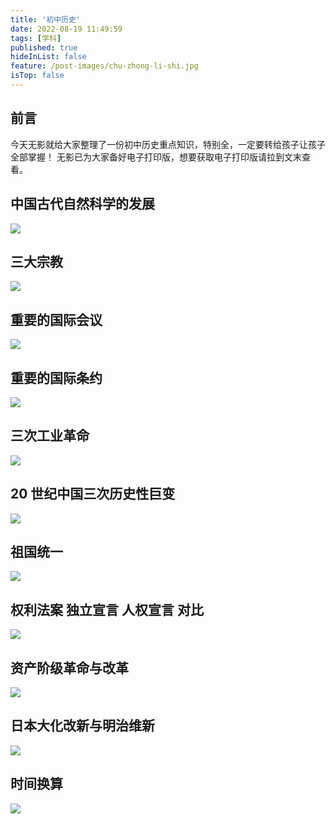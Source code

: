 ```yaml
---
title: '初中历史'
date: 2022-08-19 11:49:59
tags: [学科]
published: true
hideInList: false
feature: /post-images/chu-zhong-li-shi.jpg
isTop: false
---
```

## 前言
今天无影就给大家整理了一份初中历史重点知识，特别全，一定要转给孩子让孩子全部掌握！
无影已为大家备好电子打印版，想要获取电子打印版请拉到文末查看。

## 中国古代自然科学的发展
<img src = 'https://lateextraneousinversion.661111.repl.co//imgs/2022/08/50b799f066892b69.png' />

## 三大宗教
<img src = 'https://lateextraneousinversion.661111.repl.co//imgs/2022/08/db4316bcc039d5f7.png' />

## 重要的国际会议
<img src = 'https://lateextraneousinversion.661111.repl.co//imgs/2022/08/2766d5761ce99d67.png' />

## 重要的国际条约
<img src = 'https://lateextraneousinversion.661111.repl.co//imgs/2022/08/c01ea1ee24b45b0b.png' />

## 三次工业革命
<img src = 'https://lateextraneousinversion.661111.repl.co//imgs/2022/08/7108d9678fb83af3.png' />

## 20 世纪中国三次历史性巨变
<img src = 'https://lateextraneousinversion.661111.repl.co//imgs/2022/08/602039682290747f.png' />

## 祖国统一
<img src = 'https://lateextraneousinversion.661111.repl.co//imgs/2022/08/8548d88f97a9784e.png' />

## 权利法案	独立宣言	人权宣言	对比
<img src = 'https://lateextraneousinversion.661111.repl.co//imgs/2022/08/33617b5ba0fa4b3a.png' />

## 资产阶级革命与改革
<img src = 'https://lateextraneousinversion.661111.repl.co//imgs/2022/08/843770631b331dd9.png' />

## 日本大化改新与明治维新
<img src = 'https://lateextraneousinversion.661111.repl.co//imgs/2022/08/b3d06375dc5d0b92.png' />

## 时间换算
<img src = 'https://lateextraneousinversion.661111.repl.co//imgs/2022/08/ea922e39b1c543fc.png' />
